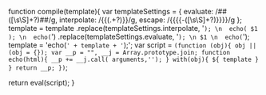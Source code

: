 function compile(template){
  var templateSettings = {
    evaluate: /##([\s\S]+?)##/g,
    interpolate: /\{\{(.+?)\}\}/g,
    escape: /\{\{\{\{-([\s\S]+?)\}\}\}\}/g
  };
  template = template
    .replace(templateSettings.interpolate, '`); \n  echo( $1 ); \n  echo(`')
    .replace(templateSettings.evaluate, '`); \n $1 \n  echo(`');
  template = 'echo(`' + template + '`);';
  var script =
  `(function (obj){
    obj || (obj = {});
    var __p = "",
        __j = Array.prototype.join;
    function echo(html){
      __p += __j.call( arguments,'');
    }
    with(obj){
      ${ template }
    }
    return __p;
  })`;

  return eval(script);
}
